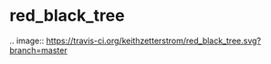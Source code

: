 # red_black_tree

.. image:: https://travis-ci.org/keithzetterstrom/red_black_tree.svg?branch=master
